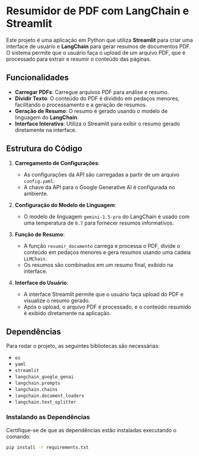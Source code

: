 # Resumidor de PDF com LangChain e Streamlit

Este projeto é uma aplicação em Python que utiliza **Streamlit** para criar uma interface de usuário e **LangChain** para gerar resumos de documentos PDF. O sistema permite que o usuário faça o upload de um arquivo PDF, que é processado para extrair e resumir o conteúdo das páginas.

## Funcionalidades

- **Carregar PDFs**: Carregue arquivos PDF para análise e resumo.
- **Dividir Texto**: O conteúdo do PDF é dividido em pedaços menores, facilitando o processamento e a geração de resumos.
- **Geração de Resumo**: O resumo é gerado usando o modelo de linguagem do **LangChain**.
- **Interface Interativa**: Utiliza o Streamlit para exibir o resumo gerado diretamente na interface.

## Estrutura do Código

1. **Carregamento de Configurações**:
   - As configurações da API são carregadas a partir de um arquivo `config.yaml`.
   - A chave da API para o Google Generative AI é configurada no ambiente.

2. **Configuração do Modelo de Linguagem**:
   - O modelo de linguagem `gemini-1.5-pro` do LangChain é usado com uma temperatura de `0.7` para fornecer resumos informativos.

3. **Função de Resumo**:
   - A função `resumir_documento` carrega e processa o PDF, divide o conteúdo em pedaços menores e gera resumos usando uma cadeia `LLMChain`.
   - Os resumos são combinados em um resumo final, exibido na interface.

4. **Interface do Usuário**:
   - A interface Streamlit permite que o usuário faça upload do PDF e visualize o resumo gerado.
   - Após o upload, o arquivo PDF é processado, e o conteúdo resumido é exibido diretamente na aplicação.

## Dependências

Para rodar o projeto, as seguintes bibliotecas são necessárias:

- `os`
- `yaml`
- `streamlit`
- `langchain_google_genai`
- `langchain.prompts`
- `langchain.chains`
- `langchain.document_loaders`
- `langchain.text_splitter`

### Instalando as Dependências

Certifique-se de que as dependências estão instaladas executando o comando:

```bash
pip install -r requirements.txt
